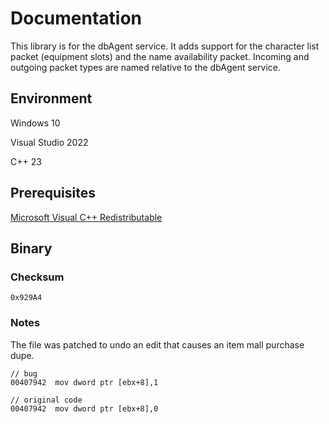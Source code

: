 # Documentation

This library is for the dbAgent service. It adds support for the character list packet (equipment slots) and the name availability packet. Incoming and outgoing packet types are named relative to the dbAgent service.

## Environment

Windows 10

Visual Studio 2022

C++ 23

## Prerequisites

[Microsoft Visual C++ Redistributable](https://aka.ms/vs/17/release/vc_redist.x86.exe)

## Binary

### Checksum

`0x929A4`

### Notes

The file was patched to undo an edit that causes an item mall purchase dupe.

```
// bug
00407942  mov dword ptr [ebx+8],1

// original code
00407942  mov dword ptr [ebx+8],0
```
